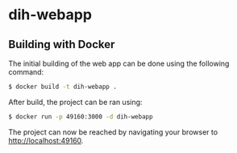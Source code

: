 # dih-webapp

## Building with Docker

The initial building of the web app can be done using the following command:

```bash
$ docker build -t dih-webapp .
```

After build, the project can be ran using:

```bash
$ docker run -p 49160:3000 -d dih-webapp
```

The project can now be reached by navigating your browser to
[http://localhost:49160](http://localhost:49160).
